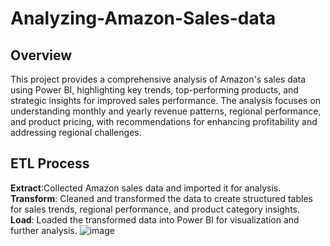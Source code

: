 # Analyzing-Amazon-Sales-data

 ## Overview
This project provides a comprehensive analysis of Amazon's sales data using Power BI, highlighting key trends, top-performing products, and strategic insights for improved sales performance. The analysis focuses on understanding monthly and yearly revenue patterns, regional performance, and product pricing, with recommendations for enhancing profitability and addressing regional challenges.

## ETL Process
**Extract**:Collected Amazon sales data and imported it for analysis.
**Transform**: Cleaned and transformed the data to create structured tables for sales trends, regional performance, and product category insights.
**Load**: Loaded the transformed data into Power BI for visualization and further analysis.
![image](https://github.com/user-attachments/assets/aaea4c19-5ac4-422b-8f61-af3ffb9e08ef)






